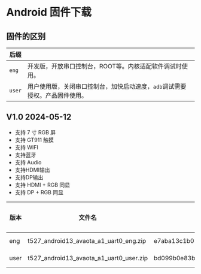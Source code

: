 # Android 固件下载

## 固件的区别

| 后缀   |                                                              |
| ------ | ------------------------------------------------------------ |
| `eng`  | 开发版，开放串口控制台，ROOT等。内核适配软件调试时使用。     |
| `user` | 用户使用版，关闭串口控制台，加快启动速度，`adb`调试需要授权。产品固件使用。 |

## V1.0 2024-05-12 
- 支持 7 寸 RGB 屏
- 支持 GT911 触摸
- 支持 WIFI
- 支持蓝牙
- 支持 Audio
- 支持HDMI输出
- 支持DP输出
- 支持 HDMI + RGB 同显
- 支持 DP + RGB 同显

| 版本 | 文件名 | 固件 MD5 | 下载地址                                                 | 提取码 |
| ---- | -------------------------------------------------------- | ------ | ------ | ------ |
| eng  | t527_android13_avaota_a1_uart0_eng.zip | e7aba13c1b0301270509e51c6dd970bd | https://pan.baidu.com/s/1HMWV-rDZNWTkFrdo7tcsWg?pwd=avat | avat   |
| user | t527_android13_avaota_a1_uart0_user.zip | bd099b0e83b6fc560272562509a86c62 | https://pan.baidu.com/s/1HMWV-rDZNWTkFrdo7tcsWg?pwd=avat | avat |

